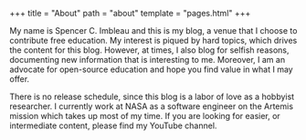 +++
title = "About"
path = "about"
template = "pages.html"
+++

My name is Spencer C. Imbleau and this is my blog, a venue that I choose to contribute free education. My interest is piqued by hard topics, which drives the content for this blog. However, at times, I also blog for selfish reasons, documenting new information that is interesting to me. Moreover, I am an advocate for open-source education and hope you find value in what I may offer.

There is no release schedule, since this blog is a labor of love as a hobbyist researcher. I currently work at NASA as a software engineer on the Artemis mission which takes up most of my time. If you are looking for easier, or intermediate content, please find my YouTube channel.
